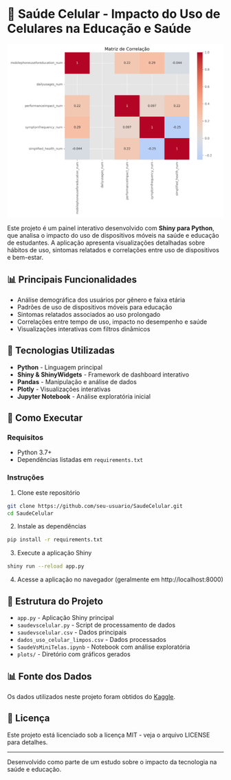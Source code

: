 # 📱 Saúde Celular - Impacto do Uso de Celulares na Educação e Saúde

![Dashboard de análise de uso de celulares](plots/correlacao_uso_celular.png)

Este projeto é um painel interativo desenvolvido com **Shiny para Python**, que analisa o impacto do uso de dispositivos móveis na saúde e educação de estudantes. A aplicação apresenta visualizações detalhadas sobre hábitos de uso, sintomas relatados e correlações entre uso de dispositivos e bem-estar.

## 📊 Principais Funcionalidades

- Análise demográfica dos usuários por gênero e faixa etária
- Padrões de uso de dispositivos móveis para educação
- Sintomas relatados associados ao uso prolongado
- Correlações entre tempo de uso, impacto no desempenho e saúde
- Visualizações interativas com filtros dinâmicos

## 🔧 Tecnologias Utilizadas

- **Python** - Linguagem principal
- **Shiny & ShinyWidgets** - Framework de dashboard interativo
- **Pandas** - Manipulação e análise de dados
- **Plotly** - Visualizações interativas
- **Jupyter Notebook** - Análise exploratória inicial

## 🚀 Como Executar

### Requisitos

- Python 3.7+
- Dependências listadas em `requirements.txt`

### Instruções

1. Clone este repositório
```bash
git clone https://github.com/seu-usuario/SaudeCelular.git
cd SaudeCelular
```

2. Instale as dependências
```bash
pip install -r requirements.txt
```

3. Execute a aplicação Shiny
```bash
shiny run --reload app.py
```

4. Acesse a aplicação no navegador (geralmente em http://localhost:8000)

## 📁 Estrutura do Projeto

- `app.py` - Aplicação Shiny principal
- `saudevscelular.py` - Script de processamento de dados
- `saudevscelular.csv` - Dados principais
- `dados_uso_celular_limpos.csv` - Dados processados
- `SaudeVsMiniTelas.ipynb` - Notebook com análise exploratória
- `plots/` - Diretório com gráficos gerados

## 📊 Fonte dos Dados

Os dados utilizados neste projeto foram obtidos do [Kaggle](https://www.kaggle.com/datasets/innocentmfa/students-health-and-academic-performance/data).

## 📝 Licença

Este projeto está licenciado sob a licença MIT - veja o arquivo LICENSE para detalhes.

---

Desenvolvido como parte de um estudo sobre o impacto da tecnologia na saúde e educação. 